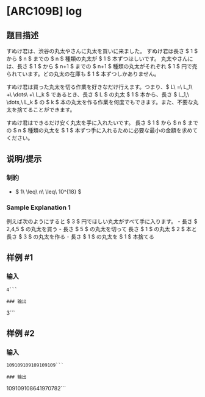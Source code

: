 # [ARC109B] log

## 题目描述

[problemUrl]: https://atcoder.jp/contests/arc109/tasks/arc109_b

すぬけ君は、渋谷の丸太やさんに丸太を買いに来ました。 すぬけ君は長さ $ 1 $ から $ n $ までの $ n $ 種類の丸太が $ 1 $ 本ずつほしいです。 丸太やさんには、長さ $ 1 $ から $ n+1 $ までの $ n+1 $ 種類の丸太がそれぞれ $ 1 $ 円で売られています。どの丸太の在庫も $ 1 $ 本ずつしかありません。

すぬけ君は買った丸太を切る作業を好きなだけ行えます。つまり、$ L\ =\ L_1\ +\ \dots\ +\ L_k $ であるとき、長さ $ L $ の丸太 $ 1 $ 本から、長さ $ L_1,\ \dots,\ L_k $ の $ k $ 本の丸太を作る作業を何度でもできます。また、不要な丸太を捨てることができます。

すぬけ君はできるだけ安く丸太を手に入れたいです。 長さ $ 1 $ から $ n $ までの $ n $ 種類の丸太を $ 1 $ 本ずつ手に入れるために必要な最小の金額を求めてください。

## 说明/提示

### 制約

- $ 1\ \leq\ n\ \leq\ 10^{18} $

### Sample Explanation 1

例えば次のようにすると $ 3 $ 円でほしい丸太がすべて手に入ります。 - 長さ $ 2,4,5 $ の丸太を買う - 長さ $ 5 $ の丸太を切って 長さ $ 1 $ の丸太 $ 2 $ 本と長さ $ 3 $ の丸太を作る - 長さ $ 1 $ の丸太を $ 1 $ 本捨てる

## 样例 #1

### 输入

```
4```

### 输出

```
3```

## 样例 #2

### 输入

```
109109109109109109```

### 输出

```
109109108641970782```


